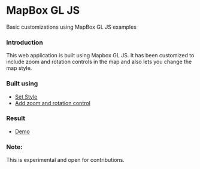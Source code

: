 # MapBox GL JS
Basic customizations using MapBox GL JS examples

### Introduction

This web application is built using Mapbox GL JS. It has been customized to include zoom and rotation controls in the map and also lets you change the map style. 

### Built using

* [Set Style](https://docs.mapbox.com/mapbox-gl-js/example/setstyle/)
* [Add zoom and rotation control](https://docs.mapbox.com/mapbox-gl-js/example/navigation/)

### Result

* [Demo](https://stackblitz.com/edit/js-4cmwcw)

### Note: 
This is experimental and open for contributions.
